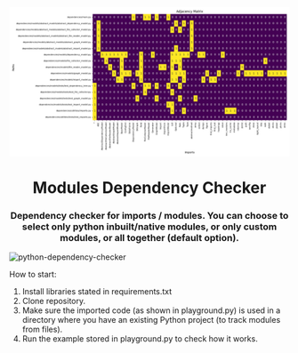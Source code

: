 <p><img align="center" src="https://github.com/pyautoml/module-dependency/blob/main/files/all_imports.png" alt="All modules imported and displayed as a dependency matrix."/></p>

<h1 align="center">Modules Dependency Checker</h1>
<h3 align="center">Dependency checker for imports / modules. You can choose to select only python inbuilt/native modules, or only custom modules, or all together (default option).
</h3>

<p align="left"> <img src="https://hits.seeyoufarm.com/api/count/incr/badge.svg?url=https%3A%2F%2Fgithub.com%2Fpyautoml%2Fpython-module-dependency&count_bg=%2379C83D&title_bg=%23555555&icon=&icon_color=%23E7E7E7&title=dependency-checker&edge_flat=false" alt="python-dependency-checker" /> </p> 


How to start:<br>
1. Install libraries stated in requirements.txt
2. Clone repository.
3. Make sure the imported code (as shown in playground.py) is used in a directory where you have an existing Python project (to track modules from files).
4. Run the example stored in playground.py to check how it works.
<br>
